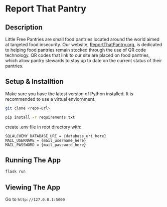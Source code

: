 # Report That Pantry

## Description

Little Free Pantries are small food pantries located around the world aimed at targeted food insecurity. Our website, [ReportThatPantry.org](http://reportthatpantry.org/), is dedicated to helping food pantries remain stocked through the use of QR code technology. QR codes that link to our site are placed on food pantries, which allow pantry stewards to stay up to date on the current status of their pantries.

## Setup & Installtion

Make sure you have the latest version of Python installed. It is recommended to use a virtual enviornment.

```bash
git clone <repo-url>
```

```bash
pip install -r requirements.txt
```
create .env file in root directory with:
```
SQLALCHEMY_DATABASE_URI = {database_uri_here}
MAIL_USERNAME = {mail_username_here}
MAIL_PASSWORD = {mail_password_here}
```

## Running The App

```bash
flask run
```

## Viewing The App

Go to `http://127.0.0.1:5000`
